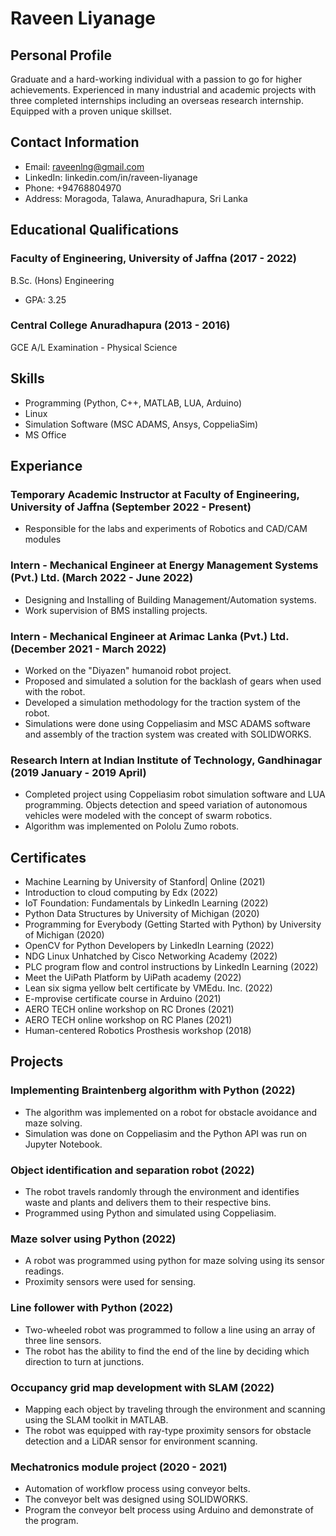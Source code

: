 # Raveen Liyanage

## Personal Profile
Graduate and a hard-working individual with a passion to go for higher achievements. Experienced in many industrial and academic projects with three completed internships including an overseas research internship. Equipped with a proven unique skillset.

## Contact Information
* Email: raveenlng@gmail.com
* LinkedIn: linkedin.com/in/raveen-liyanage
* Phone: +94768804970
* Address: Moragoda, Talawa, Anuradhapura, Sri Lanka

## Educational Qualifications
### Faculty of Engineering, University of Jaffna (2017 - 2022)
B.Sc. (Hons) Engineering
* GPA: 3.25

### Central College Anuradhapura (2013 - 2016)
GCE A/L Examination - Physical Science

## Skills
* Programming (Python, C++, MATLAB, LUA, Arduino)
* Linux
* Simulation Software (MSC ADAMS, Ansys, CoppeliaSim)
* MS Office

## Experiance
### Temporary Academic Instructor at Faculty of Engineering, University of Jaffna (September 2022 - Present)
* Responsible for the labs and experiments of Robotics and CAD/CAM modules

### Intern - Mechanical Engineer at Energy Management Systems (Pvt.) Ltd. (March 2022 - June 2022)
* Designing and Installing of Building Management/Automation systems.
* Work supervision of BMS installing projects.

### Intern - Mechanical Engineer at Arimac Lanka (Pvt.) Ltd. (December 2021 - March 2022)
* Worked on the "Diyazen" humanoid robot project.
* Proposed and simulated a solution for the backlash of gears when used with the robot. 
* Developed a simulation methodology for the traction system of the robot.
* Simulations were done using Coppeliasim and MSC ADAMS software and assembly of the traction system was created with SOLIDWORKS.

### Research Intern at Indian Institute of Technology, Gandhinagar (2019 January - 2019 April)
* Completed project using Coppeliasim robot simulation software and LUA programming. Objects detection and speed variation of autonomous vehicles were modeled with the concept of swarm robotics.
* Algorithm was implemented on Pololu Zumo robots.

## Certificates
* Machine Learning by University of Stanford| Online (2021)
* Introduction to cloud computing by Edx (2022)
* IoT Foundation: Fundamentals by LinkedIn Learning (2022)
* Python Data Structures by University of Michigan (2020)
* Programming for Everybody (Getting Started with Python) by University of Michigan (2020)
* OpenCV for Python Developers by LinkedIn Learning (2022)
* NDG Linux Unhatched by Cisco Networking Academy (2022)
* PLC program flow and control instructions by LinkedIn Learning (2022)
* Meet the UiPath Platform by UiPath academy (2022)
* Lean six sigma yellow belt certificate by VMEdu. Inc. (2022)
* E-mprovise certificate course in Arduino (2021)
* AERO TECH online workshop on RC Drones (2021)
* AERO TECH online workshop on RC Planes (2021)
* Human-centered Robotics Prosthesis workshop (2018)

## Projects
### Implementing Braintenberg algorithm with Python (2022)
* The algorithm was implemented on a robot for obstacle avoidance and maze solving.
* Simulation was done on Coppeliasim and the Python API was run on Jupyter Notebook.

### Object identification and separation robot (2022)
* The robot travels randomly through the environment and identifies waste and plants and delivers them to their respective bins.
* Programmed using Python and simulated using Coppeliasim.

### Maze solver using Python (2022)
* A robot was programmed using python for maze solving using its sensor readings.
* Proximity sensors were used for sensing.

### Line follower with Python (2022)
* Two-wheeled robot was programmed to follow a line using an array of three line sensors.
* The robot has the ability to find the end of the line by deciding which direction to turn at junctions.

### Occupancy grid map development with SLAM (2022)
* Mapping each object by traveling through the environment and scanning using the SLAM toolkit in MATLAB.
* The robot was equipped with ray-type proximity sensors for obstacle detection and a LiDAR sensor for environment scanning.

### Mechatronics module project (2020 - 2021)
* Automation of workflow process using conveyor belts.
* The conveyor belt was designed using SOLIDWORKS.
* Program the conveyor belt process using Arduino and demonstrate of the program.
